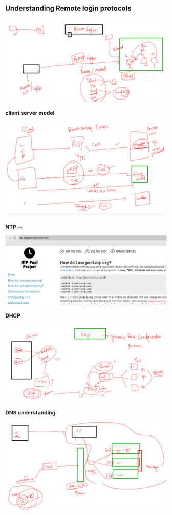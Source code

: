## Understanding Remote login protocols 

<img src="remote.png">

### client server model 

<img src="client.png">

### NTP --

<img src="ntp.png">

### DHCP 

<img src="dhcp.png">

### DNS understanding 

<img src="dns.png">

